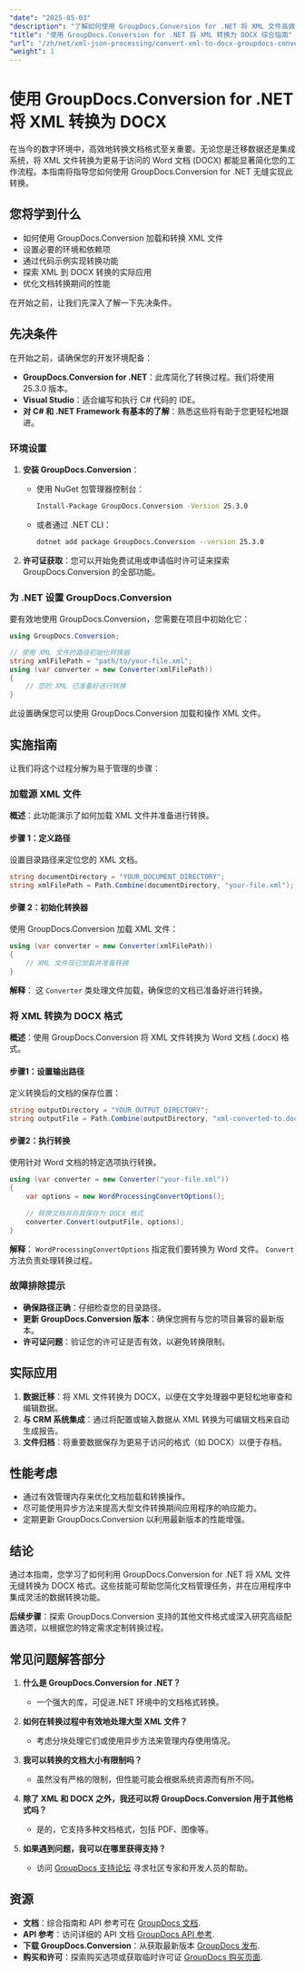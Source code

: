 ```yaml
---
"date": "2025-05-03"
"description": "了解如何使用 GroupDocs.Conversion for .NET 将 XML 文件高效转换为 DOCX 格式。本分步指南涵盖设置、实施和性能技巧。"
"title": "使用 GroupDocs.Conversion for .NET 将 XML 转换为 DOCX 综合指南"
"url": "/zh/net/xml-json-processing/convert-xml-to-docx-groupdocs-conversion-net/"
"weight": 1
---
```


# 使用 GroupDocs.Conversion for .NET 将 XML 转换为 DOCX

在当今的数字环境中，高效地转换文档格式至关重要。无论您是迁移数据还是集成系统，将 XML 文件转换为更易于访问的 Word 文档 (DOCX) 都能显著简化您的工作流程。本指南将指导您如何使用 GroupDocs.Conversion for .NET 无缝实现此转换。

## 您将学到什么

- 如何使用 GroupDocs.Conversion 加载和转换 XML 文件
- 设置必要的环境和依赖项
- 通过代码示例实现转换功能
- 探索 XML 到 DOCX 转换的实际应用
- 优化文档转换期间的性能

在开始之前，让我们先深入了解一下先决条件。

## 先决条件

在开始之前，请确保您的开发环境配备：

- **GroupDocs.Conversion for .NET**：此库简化了转换过程。我们将使用 25.3.0 版本。
- **Visual Studio**：适合编写和执行 C# 代码的 IDE。
- **对 C# 和 .NET Framework 有基本的了解**：熟悉这些将有助于您更轻松地跟进。

### 环境设置

1. **安装 GroupDocs.Conversion**：
   - 使用 NuGet 包管理器控制台：
     ```bash
     Install-Package GroupDocs.Conversion -Version 25.3.0
     ```
   - 或者通过 .NET CLI：
     ```bash
     dotnet add package GroupDocs.Conversion --version 25.3.0
     ```

2. **许可证获取**：您可以开始免费试用或申请临时许可证来探索 GroupDocs.Conversion 的全部功能。

### 为 .NET 设置 GroupDocs.Conversion

要有效地使用 GroupDocs.Conversion，您需要在项目中初始化它：

```csharp
using GroupDocs.Conversion;

// 使用 XML 文件的路径初始化转换器
string xmlFilePath = "path/to/your-file.xml";
using (var converter = new Converter(xmlFilePath))
{
    // 您的 XML 已准备好进行转换
}
```

此设置确保您可以使用 GroupDocs.Conversion 加载和操作 XML 文件。

## 实施指南

让我们将这个过程分解为易于管理的步骤：

### 加载源 XML 文件

**概述**：此功能演示了如何加载 XML 文件并准备进行转换。

#### 步骤 1：定义路径
设置目录路径来定位您的 XML 文档。

```csharp
string documentDirectory = "YOUR_DOCUMENT_DIRECTORY";
string xmlFilePath = Path.Combine(documentDirectory, "your-file.xml");
```

#### 步骤 2：初始化转换器

使用 GroupDocs.Conversion 加载 XML 文件：

```csharp
using (var converter = new Converter(xmlFilePath))
{
    // XML 文件现已加载并准备转换
}
```
**解释**： 这 `Converter` 类处理文件加载，确保您的文档已准备好进行转换。

### 将 XML 转换为 DOCX 格式

**概述**：使用 GroupDocs.Conversion 将 XML 文件转换为 Word 文档 (.docx) 格式。

#### 步骤1：设置输出路径

定义转换后的文档的保存位置：

```csharp
string outputDirectory = "YOUR_OUTPUT_DIRECTORY";
string outputFile = Path.Combine(outputDirectory, "xml-converted-to.docx");
```

#### 步骤2：执行转换

使用针对 Word 文档的特定选项执行转换。

```csharp
using (var converter = new Converter("your-file.xml"))
{
    var options = new WordProcessingConvertOptions();
    
    // 转换文档并将其保存为 DOCX 格式
    converter.Convert(outputFile, options);
}
```

**解释**： `WordProcessingConvertOptions` 指定我们要转换为 Word 文件。 `Convert` 方法负责处理转换过程。

### 故障排除提示

- **确保路径正确**：仔细检查您的目录路径。
- **更新 GroupDocs.Conversion 版本**：确保您拥有与您的项目兼容的最新版本。
- **许可证问题**：验证您的许可证是否有效，以避免转换限制。

## 实际应用

1. **数据迁移**：将 XML 文件转换为 DOCX，以便在文字处理器中更轻松地审查和编辑数据。
2. **与 CRM 系统集成**：通过将配置或输入数据从 XML 转换为可编辑文档来自动生成报告。
3. **文件归档**：将重要数据保存为更易于访问的格式（如 DOCX）以便于存档。

## 性能考虑

- 通过有效管理内存来优化文档加载和转换操作。
- 尽可能使用异步方法来提高大型文件转换期间应用程序的响应能力。
- 定期更新 GroupDocs.Conversion 以利用最新版本的性能增强。

## 结论

通过本指南，您学习了如何利用 GroupDocs.Conversion for .NET 将 XML 文件无缝转换为 DOCX 格式。这些技能可帮助您简化文档管理任务，并在应用程序中集成灵活的数据转换功能。

**后续步骤**：探索 GroupDocs.Conversion 支持的其他文件格式或深入研究高级配置选项，以根据您的特定需求定制转换过程。

## 常见问题解答部分

1. **什么是 GroupDocs.Conversion for .NET？**
   - 一个强大的库，可促进.NET 环境中的文档格式转换。

2. **如何在转换过程中有效地处理大型 XML 文件？**
   - 考虑分块处理它们或使用异步方法来管理内存使用情况。

3. **我可以转换的文档大小有限制吗？**
   - 虽然没有严格的限制，但性能可能会根据系统资源而有所不同。

4. **除了 XML 和 DOCX 之外，我还可以将 GroupDocs.Conversion 用于其他格式吗？**
   - 是的，它支持多种文档格式，包括 PDF、图像等。

5. **如果遇到问题，我可以在哪里获得支持？**
   - 访问 [GroupDocs 支持论坛](https://forum.groupdocs.com/c/conversion/10) 寻求社区专家和开发人员的帮助。

## 资源

- **文档**：综合指南和 API 参考可在 [GroupDocs 文档](https://docs。groupdocs.com/conversion/net/).
- **API 参考**：访问详细的 API 文档 [GroupDocs API 参考](https://reference。groupdocs.com/conversion/net/).
- **下载 GroupDocs.Conversion**：从获取最新版本 [GroupDocs 发布](https://releases。groupdocs.com/conversion/net/).
- **购买和许可**：探索购买选项或获取临时许可证 [GroupDocs 购买页面](https://purchase。groupdocs.com/buy).